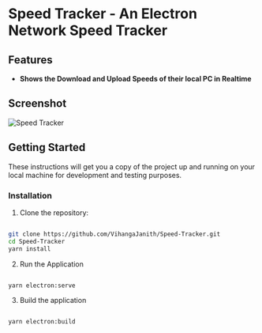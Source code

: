 # Speed Tracker - An Electron Network Speed Tracker

## Features

- **Shows the Download and Upload Speeds of their local PC in Realtime**

## Screenshot

![Speed Tracker](https://github.com/VihangaJanith/Speed-Tracker/assets/79491849/984642f8-3050-4ad0-958b-186edfbbac03)

## Getting Started

These instructions will get you a copy of the project up and running on your local machine for development and testing purposes.

### Installation

1. Clone the repository:

```bash

git clone https://github.com/VihangaJanith/Speed-Tracker.git
cd Speed-Tracker
yarn install

```

2. Run the Application

```bash

yarn electron:serve

```

3. Build the application

```bash

yarn electron:build

```
